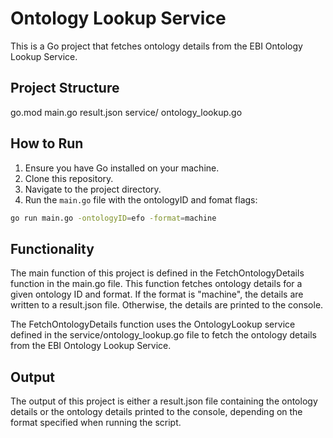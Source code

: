 # Ontology Lookup Service

This is a Go project that fetches ontology details from the EBI Ontology Lookup Service.

## Project Structure

go.mod main.go result.json service/ ontology_lookup.go


## How to Run

1. Ensure you have Go installed on your machine.
2. Clone this repository.
3. Navigate to the project directory.
4. Run the `main.go` file with the ontologyID and fomat flags:

```sh
go run main.go -ontologyID=efo -format=machine
```

## Functionality
The main function of this project is defined in the FetchOntologyDetails function in the main.go file. This function fetches ontology details for a given ontology ID and format. If the format is "machine", the details are written to a result.json file. Otherwise, the details are printed to the console.

The FetchOntologyDetails function uses the OntologyLookup service defined in the service/ontology_lookup.go file to fetch the ontology details from the EBI Ontology Lookup Service.

## Output
The output of this project is either a result.json file containing the ontology details or the ontology details printed to the console, depending on the format specified when running the script.
